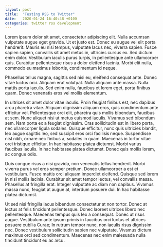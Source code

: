 ```yaml
---
layout: post
title:  "Testing RSS to Twitter"
date:   2020-01-24 16:40:48 +0100
categories: twitter rss development
---
```

Lorem ipsum dolor sit amet, consectetur adipiscing elit. Nulla accumsan vulputate augue eget gravida. Ut et justo est. Donec eu augue vel elit porta hendrerit. Mauris eu nisi tempus, vulputate lacus nec, viverra sapien. Fusce sapien sapien, convallis sit amet metus in, ultricies cursus ex. Sed dictum enim dolor. Vestibulum iaculis purus turpis, in pellentesque ante ullamcorper quis. Curabitur pellentesque risus a dolor eleifend lacinia. Morbi elit nulla, commodo eu maximus lobortis, condimentum id neque.

Phasellus tellus magna, sagittis sed nisi eu, eleifend consequat ante. Donec vitae luctus orci. Aliquam erat volutpat. Nulla aliquam ante massa. Nulla mattis porta iaculis. Sed enim nulla, faucibus et lorem eget, porta finibus quam. Donec venenatis eros vel mollis elementum.

In ultrices sit amet dolor vitae iaculis. Proin feugiat finibus est, nec dapibus arcu pharetra vitae. Aliquam dignissim aliquam eros, quis condimentum ante efficitur vel. Pellentesque orci elit, pharetra quis mollis bibendum, faucibus at sem. Nunc aliquet nisi ut metus euismod iaculis. Vivamus sed bibendum sem. Nam porta ex a feugiat dignissim. Cras sollicitudin est in libero porta, nec ullamcorper ligula sodales. Quisque efficitur, nunc quis ultricies blandit, leo augue sagittis leo, sed suscipit eros orci facilisis neque. Suspendisse nisl nibh, ornare nec finibus a, sodales in quam. Maecenas in tortor vitae orci tristique efficitur. In hac habitasse platea dictumst. Morbi varius faucibus iaculis. In hac habitasse platea dictumst. Donec quis mollis lorem, ac congue odio.

Duis congue risus a nisi gravida, non venenatis tellus hendrerit. Morbi viverra purus vel eros semper pretium. Donec ullamcorper a est et vestibulum. Fusce mattis orci aliquam imperdiet eleifend. Quisque sed lorem in nisi mollis lacinia. Curabitur sit amet tempor lectus, vel convallis massa. Phasellus at fringilla erat. Integer vulputate ac diam non dapibus. Vivamus massa nunc, feugiat at augue at, interdum posuere dui. In hac habitasse platea dictumst.

Ut sed nisi fringilla lacus bibendum consectetur at non tortor. Donec at lectus at felis tincidunt pellentesque. Donec laoreet ultrices libero nec pellentesque. Maecenas tempus quis leo a consequat. Donec ut risus augue. Vestibulum ante ipsum primis in faucibus orci luctus et ultrices posuere cubilia Curae; In rutrum tempor nunc, non iaculis risus dignissim nec. Donec vestibulum sollicitudin sapien nec vulputate. Vivamus dictum maximus orci sed condimentum. Maecenas nec enim malesuada nulla tincidunt tincidunt eu ac arcu.